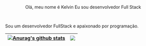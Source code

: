 <p align="center">Olá, meu nome é Kelvin Eu sou desenvolvedor Full Stack</p>

<br />

Sou um desenvolvedor FullStack e apaixonado por programação.

| <a href="https://github.com/anuraghazra/github-readme-stats"><img align="center" src="https://github-readme-stats.vercel.app/api?username=kelvinbrucelee&show_icons=true&include_all_commits=true&theme=buefy&hide_border=true" alt="Anurag's github stats" /></a> | <a href="https://github.com/anuraghazra/github-readme-stats"><img align="center" src="https://github-readme-stats.vercel.app/api/top-langs/?username=kelvinbrucelee&layout=compact&theme=buefy&hide_border=true" /></a> |
| ------------- | ------------- |

<br />
<br />
